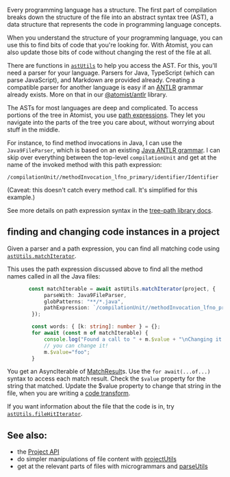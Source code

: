 Every programming language has a structure. The first part of compilation
breaks down the structure of the file into an abstract syntax tree (AST),
a data structure that represents the code in programming language concepts.

When you understand the structure of your programming language, you can use
this to find bits of code that you're looking for. With Atomist, you can also
update those bits of code without changing the rest of the file at all.

There are functions in [`astUtils`][apidoc-astutils] to help you access the AST.
For this, you'll need a parser for your language. Parsers for Java, TypeScript
(which can parse JavaScript), and Markdown are provided already. Creating a
compatible parser
for another language is easy if an [ANTLR](https://github.com/antlr/antlr4) grammar already exists. More on that in
our [@atomist/antlr](https://github.com/atomist/antlr) library.

The ASTs for most languages are deep and complicated. To access portions of the
tree in Atomist, you use [path expressions](pxe.md). They let you navigate into
the parts of the tree you care about, without worrying about stuff in the middle.

For instance, to find method invocations in Java, I can use the `Java9FileParser`, which is based on an existing [Java ANTLR grammar](https://github.com/antlr/grammars-v4/tree/master/java9). I can skip over everything between
the top-level `compilationUnit` and get at the name of the invoked method
with this path expression:

`/compilationUnit//methodInvocation_lfno_primary/identifier/Identifier`

(Caveat: this doesn't catch every method call. It's simplified for this example.)

See more details on path expression syntax in the [tree-path library docs](https://github.com/atomist/tree-path/blob/master/docs/PathExpressions.md).

[apidoc-astutils]: https://atomist.github.io/automation-client/modules/_lib_tree_ast_astutils_.html (API Doc for astUtils)

## finding and changing code instances in a project

Given a parser and a path expression, you can find all matching code using [`astUtils.matchIterator`][apidoc-matchiterator].

This uses the path expression discussed above to find all the method names called
in all the Java files:

```typescript
       const matchIterable = await astUtils.matchIterator(project, {
            parseWith: Java9FileParser,
            globPatterns: "**/*.java",
            pathExpression: `/compilationUnit//methodInvocation_lfno_primary/identifier/Identifier`,
        });

        const words: { [k: string]: number } = {};
        for await (const m of matchIterable) {
            console.log("Found a call to " + m.$value + "\nChanging it to foo!");
            // you can change it!
            m.$value="foo";
        }
```

You get an AsyncIterable of [MatchResult][apidoc-matchresult]s. Use the `for await(...of...)` syntax to access each match result. Check the `$value`
property for the string that matched. Update the $value property to change that string
in the file, when you are writing a [code transform](transform.md).

If you want information about the file that the code is in, try [`astUtils.fileHitIterator`][api-filehititerator].

[api-filehititerator]: https://atomist.github.io/automation-client/modules/_lib_tree_ast_astutils_.html#filehititerator (API Doc for fileHitIterator)
[apidoc-matchresult]: https://atomist.github.io/automation-client/interfaces/_lib_tree_ast_filehits_.matchresult.html (API Doc for MatchResult)
[apidoc-matchiterator]: https://atomist.github.io/automation-client/modules/_lib_tree_ast_astutils_.html#matchiterator (API Doc for matchIterator)

## See also:
* the [Project API](project.md)
* do simpler manipulations of file content with [projectUtils](projectutils.md)
* get at the relevant parts of files with microgrammars and [parseUtils](parseutils.md)

